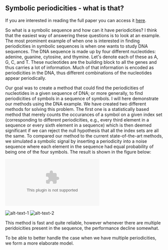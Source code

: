 ## Symbolic periodicities - what is that?

If you are interested in reading the full paper you can access it [here](https://github.com/JohanSward/Portfolio/tree/master/Symbolic_periodicities/AdalbjornssonSWJ15.pdf).

So what is a symbolic sequence and how can it have periodicities? I think that the easiest way of answering these questions is to look at an example. The most prominent example of when one is interested in finding periodicities in symbolic sequences is when one wants to study DNA sequences. The DNA sequence is made up by four different nucleotides: adenine, guanine, cytosine, and thymine. Let's denote each of these as A, G, C, and T. These nucleotides are the building block to all the genes and thus carries a lot of information. Much of that information is encoded as periodicities in the DNA, thus different combinations of the nucleotides appear periodically. 

Our goal was to create a method that could find the periodicities of nucleotides in a given sequence of DNA; or more generally, to find periodicities of symbols in a sequence of symbols. I will here demonstrate our methods using the DNA example. We have created two different methods for solving this problem. The first one is a statistically based method that merely counts the occurances of a symbol on a given index set (corresponding to different periodicities, e.g., every third element in a sequence or every sixth element in a sequence) which is then deemed significant if we can reject the null hypothesis that all the index sets are all the same. To compared our method to the current state-of-the-art methods, we simulated a symbolic signal by inserting a periodicity into a noise sequence where each element in the sequence had equal probability of being one of the four symbols. The result is shown in the figure below:

![comparing_methods](/images/compare_methods.eps)

![alt-text-1](image1.png "title-1") ![alt-text-2](image2.png "title-2")

This method is fast and quite reliable, however whenever there are multiple peridoicities present in the sequence, the performance decline somewhat.



To be able to better handle the case when we have multiple periodicities, we form a more elaborate model.
